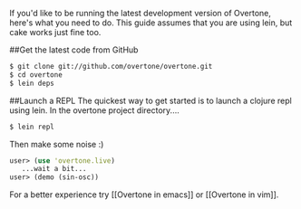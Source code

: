 If you'd like to be running the latest development version of Overtone, here's what you need to do.
This guide assumes that you are using lein, but cake works just fine too.

##Get the latest code from GitHub

```sh
$ git clone git://github.com/overtone/overtone.git
$ cd overtone
$ lein deps
```

##Launch a REPL
The quickest way to get started is to launch a clojure repl using lein. 
In the overtone project directory....

```sh
$ lein repl
```

Then make some noise :)

```clj
user> (use 'overtone.live)
   ...wait a bit...
user> (demo (sin-osc))
```

For a better experience try [[Overtone in emacs]] or [[Overtone in vim]].